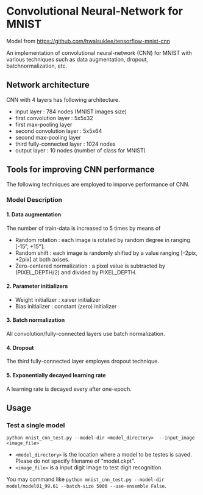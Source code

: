 # Convolutional Neural-Network for MNIST

Model from https://github.com/hwalsuklee/tensorflow-mnist-cnn

An implementation of convolutional neural-network (CNN) for MNIST with various techniques such as data augmentation, dropout, batchnormalization, etc.

## Network architecture

CNN with 4 layers has following architecture.

+ input layer : 784 nodes (MNIST images size)
+ first convolution layer : 5x5x32
+ first max-pooling layer
+ second convolution layer : 5x5x64
+ second max-pooling layer
+ third fully-connected layer : 1024 nodes
+ output layer : 10 nodes (number of class for MNIST)

## Tools for improving CNN performance

The following techniques are employed to imporve performance of CNN.

### Model Description
#### 1. Data augmentation

The number of train-data is increased to 5 times by means of</br>
+ Random rotation : each image is rotated by random degree in ranging [-15°, +15°].
+ Random shift : each image is randomly shifted by a value ranging [-2pix, +2pix] at both axises.
+ Zero-centered normalization : a pixel value is subtracted by (PIXEL_DEPTH/2) and divided by PIXEL_DEPTH.

#### 2. Parameter initializers
+ Weight initializer : xaiver initializer
+ Bias initializer : constant (zero) initializer

#### 3. Batch normalization
All convolution/fully-connected layers use batch normalization.

#### 4. Dropout
The third fully-connected layer employes dropout technique.

#### 5. Exponentially decayed learning rate
A learning rate is decayed every after one-epoch.

## Usage

### Test a single model
`python mnist_cnn_test.py --model-dir <model_directory>  --input_image <image_file>`

+ `<model_directory>` is the location where a model to be testes is saved. Please do not specify filename of "model.ckpt".
+ `<image_file>` is a input digit image to test digit recognition.

You may command like `python mnist_cnn_test.py --model-dir model/model01_99.61 --batch-size 5000 --use-ensemble False`.

